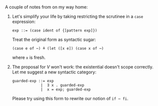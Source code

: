 A couple of notes from on my way home:

 1. Let's simplify your life by taking restricting the scrutinee in a `case` expression:
 
    ```
    exp ::= (case ident of {[pattern exp]})
    ```
    
    Treat the original form as syntactic sugar:
    
    ```
    (case e of ⋯) ≜ (let ([x e]) (case x of ⋯)
    ```
    
    where `x` is fresh.
    
 2. The proposal for $V$ won't work: the existential doesn't scope correctly.  Let me suggest a new syntactic category:
 
    ```
    guarded-exp ::= exp
                 |  ∃ x . guarded-exp
                 |  x = exp; guarded-exp
    ```

    Please try using this form to rewrite our notion of `if ⋯ fi`.



